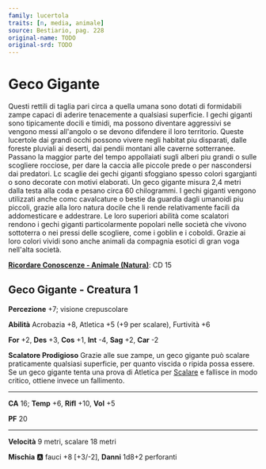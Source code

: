 ```yaml
---
family: lucertola
traits: [n, media, animale]
source: Bestiario, pag. 228
original-name: TODO
original-srd: TODO
---
```


# Geco Gigante

Questi rettili di taglia pari circa a quella umana sono dotati di formidabili zampe capaci di aderire tenacemente a qualsiasi superficie. I gechi giganti sono tipicamente docili e timidi, ma possono diventare aggressivi se vengono messi all'angolo o se devono difendere il loro territorio. Queste lucertole dai grandi occhi possono vivere negli habitat piu disparati, dalle foreste pluviali ai deserti, dai pendii montani alle caverne sotterranee. Passano la maggior parte del tempo appollaiati sugli alberi piu grandi o sulle scogliere rocciose, per dare la caccia alle piccole prede o per nascondersi dai predatori. Lc scaglie dei gechi giganti sfoggiano spesso colori sgargjanti o sono decorate con motivi elaborati. Un geco gigante misura 2,4 metri dalla testa alla coda e pesano circa 60 chilogrammi. I gechi giganti vengono utilizzati anche comc cavalcature o bestie da guardia dagli umanoidi piu piccoli, grazie alla loro natura docile che li rende relativamente facili da addomesticare e addestrare. Le loro superiori abilità come scalatori rendono i gechi giganti particolarmente popolari nelle società che vivono sottoterra o nei pressi delle scogliere, come i goblin e i coboldi. Grazie ai loro colori vividi sono anche animali da compagnia esotici di gran voga nell'alta società.

**[Ricordare Conoscenze - Animale (Natura)](/azioni/ricordare-conoscenze)**: CD 15

## Geco Gigante - Creatura 1

**Percezione** +7; visione crepuscolare

**Abilità** Acrobazia +8, Atletica +5 (+9 per scalare), Furtività +6

**For** +2, **Des** +3, **Cos** +1, **Int** -4, **Sag** +2, **Car** -2

**Scalatore Prodigioso** Grazie alle sue zampe, un geco gigante può scalare praticamente qualsiasi superficie, per quanto viscida o ripida possa essere. Se un geco gigante tenta una prova di Atletica per [Scalare](/azioni/scalare) e fallisce in modo critico, ottiene invece un fallimento.

***

**CA** 16; **Temp** +6, **Rifl** +10, **Vol** +5

**PF** 20

***

**Velocità** 9 metri, scalare 18 metri

**Mischia** :a: fauci +8 \[+3/-2], **Danni** 1d8+2 perforanti
